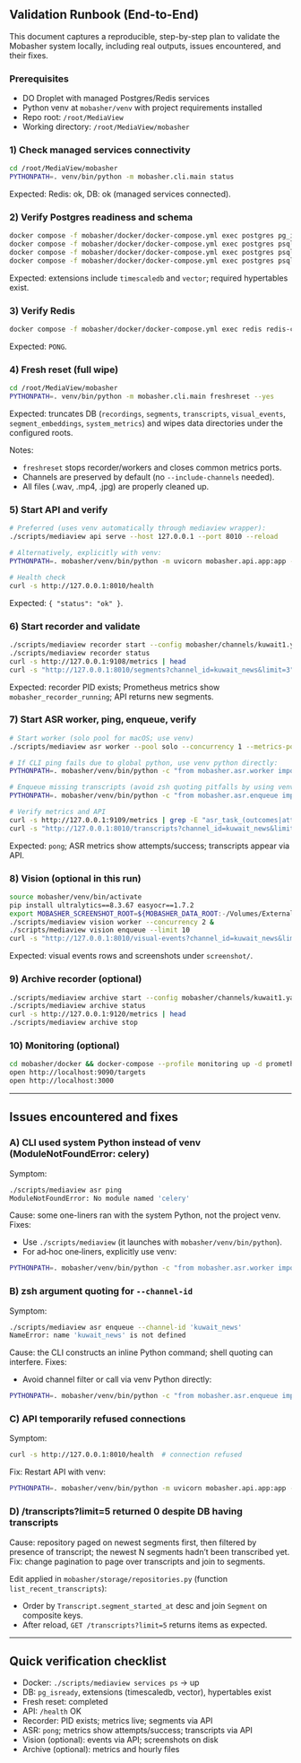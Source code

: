 ## Validation Runbook (End-to-End)

This document captures a reproducible, step-by-step plan to validate the Mobasher system locally, including real outputs, issues encountered, and their fixes.

### Prerequisites
- DO Droplet with managed Postgres/Redis services
- Python venv at `mobasher/venv` with project requirements installed
- Repo root: `/root/MediaView`
- Working directory: `/root/MediaView/mobasher`

### 1) Check managed services connectivity
```bash
cd /root/MediaView/mobasher
PYTHONPATH=. venv/bin/python -m mobasher.cli.main status
```
Expected: Redis: ok, DB: ok (managed services connected).

### 2) Verify Postgres readiness and schema
```bash
docker compose -f mobasher/docker/docker-compose.yml exec postgres pg_isready -U mobasher -d mobasher
docker compose -f mobasher/docker/docker-compose.yml exec postgres psql -U mobasher -d mobasher -c "select now();"
docker compose -f mobasher/docker/docker-compose.yml exec postgres psql -U mobasher -d mobasher -c "select extname from pg_extension where extname in ('timescaledb','vector');"
docker compose -f mobasher/docker/docker-compose.yml exec postgres psql -U mobasher -d mobasher -c "select hypertable_name from timescaledb_information.hypertables where hypertable_name in ('recordings','segments','visual_events','system_metrics');"
```
Expected: extensions include `timescaledb` and `vector`; required hypertables exist.

### 3) Verify Redis
```bash
docker compose -f mobasher/docker/docker-compose.yml exec redis redis-cli PING
```
Expected: `PONG`.

### 4) Fresh reset (full wipe)
```bash
cd /root/MediaView/mobasher
PYTHONPATH=. venv/bin/python -m mobasher.cli.main freshreset --yes
```
Expected: truncates DB (`recordings`, `segments`, `transcripts`, `visual_events`, `segment_embeddings`, `system_metrics`) and wipes data directories under the configured roots.

Notes:
- `freshreset` stops recorder/workers and closes common metrics ports.
- Channels are preserved by default (no `--include-channels` needed).
- All files (.wav, .mp4, .jpg) are properly cleaned up.

### 5) Start API and verify
```bash
# Preferred (uses venv automatically through mediaview wrapper):
./scripts/mediaview api serve --host 127.0.0.1 --port 8010 --reload

# Alternatively, explicitly with venv:
PYTHONPATH=. mobasher/venv/bin/python -m uvicorn mobasher.api.app:app --host 127.0.0.1 --port 8010 --reload

# Health check
curl -s http://127.0.0.1:8010/health
```
Expected: `{ "status": "ok" }`.

### 6) Start recorder and validate
```bash
./scripts/mediaview recorder start --config mobasher/channels/kuwait1.yaml --heartbeat 15 --metrics-port 9108 --daemon
./scripts/mediaview recorder status
curl -s http://127.0.0.1:9108/metrics | head
curl -s "http://127.0.0.1:8010/segments?channel_id=kuwait_news&limit=3" | jq '.items | length'
```
Expected: recorder PID exists; Prometheus metrics show `mobasher_recorder_running`; API returns new segments.

### 7) Start ASR worker, ping, enqueue, verify
```bash
# Start worker (solo pool for macOS; use venv)
./scripts/mediaview asr worker --pool solo --concurrency 1 --metrics-port 9109 &

# If CLI ping fails due to global python, use venv python directly:
PYTHONPATH=. mobasher/venv/bin/python -c "from mobasher.asr.worker import ping; print(ping.delay().get(timeout=10))"

# Enqueue missing transcripts (avoid zsh quoting pitfalls by using venv python):
PYTHONPATH=. mobasher/venv/bin/python -c "from mobasher.asr.enqueue import enqueue_missing; print(enqueue_missing('kuwait_news', None, 10))"

# Verify metrics and API
curl -s http://127.0.0.1:9109/metrics | grep -E "asr_task_(outcomes|attempts|duration)_" | cat
curl -s "http://127.0.0.1:8010/transcripts?channel_id=kuwait_news&limit=100" | jq '.items | length'
```
Expected: `pong`; ASR metrics show attempts/success; transcripts appear via API.

### 8) Vision (optional in this run)
```bash
source mobasher/venv/bin/activate
pip install ultralytics==8.3.67 easyocr==1.7.2
export MOBASHER_SCREENSHOT_ROOT=${MOBASHER_DATA_ROOT:-/Volumes/ExternalDB/Media-View-Data/data}/screenshot
./scripts/mediaview vision worker --concurrency 2 &
./scripts/mediaview vision enqueue --limit 10
curl -s "http://127.0.0.1:8010/visual-events?channel_id=kuwait_news&limit=5" | jq '.items | length'
```
Expected: visual events rows and screenshots under `screenshot/`.

### 9) Archive recorder (optional)
```bash
./scripts/mediaview archive start --config mobasher/channels/kuwait1.yaml --mode copy --metrics-port 9120 --daemon
./scripts/mediaview archive status
curl -s http://127.0.0.1:9120/metrics | head
./scripts/mediaview archive stop
```

### 10) Monitoring (optional)
```bash
cd mobasher/docker && docker-compose --profile monitoring up -d prometheus grafana
open http://localhost:9090/targets
open http://localhost:3000
```

---

## Issues encountered and fixes

### A) CLI used system Python instead of venv (ModuleNotFoundError: celery)
Symptom:
```bash
./scripts/mediaview asr ping
ModuleNotFoundError: No module named 'celery'
```
Cause: some one-liners ran with the system Python, not the project venv.
Fixes:
- Use `./scripts/mediaview` (it launches with `mobasher/venv/bin/python`).
- For ad‑hoc one‑liners, explicitly use venv:
```bash
PYTHONPATH=. mobasher/venv/bin/python -c "from mobasher.asr.worker import ping; print(ping.delay().get(timeout=10))"
```

### B) zsh argument quoting for `--channel-id`
Symptom:
```bash
./scripts/mediaview asr enqueue --channel-id 'kuwait_news'
NameError: name 'kuwait_news' is not defined
```
Cause: the CLI constructs an inline Python command; shell quoting can interfere.
Fixes:
- Avoid channel filter or call via venv Python directly:
```bash
PYTHONPATH=. mobasher/venv/bin/python -c "from mobasher.asr.enqueue import enqueue_missing; print(enqueue_missing('kuwait_news', None, 10))"
```

### C) API temporarily refused connections
Symptom:
```bash
curl -s http://127.0.0.1:8010/health  # connection refused
```
Fix:
Restart API with venv:
```bash
PYTHONPATH=. mobasher/venv/bin/python -m uvicorn mobasher.api.app:app --host 127.0.0.1 --port 8010 --reload &
```

### D) /transcripts?limit=5 returned 0 despite DB having transcripts
Cause: repository paged on newest segments first, then filtered by presence of transcript; the newest N segments hadn’t been transcribed yet.
Fix: change pagination to page over transcripts and join to segments.

Edit applied in `mobasher/storage/repositories.py` (function `list_recent_transcripts`):
- Order by `Transcript.segment_started_at` desc and join `Segment` on composite keys.
- After reload, `GET /transcripts?limit=5` returns items as expected.

---

## Quick verification checklist
- Docker: `./scripts/mediaview services ps` → up
- DB: `pg_isready`, extensions (timescaledb, vector), hypertables exist
- Fresh reset: completed
- API: `/health` OK
- Recorder: PID exists; metrics live; segments via API
- ASR: `pong`; metrics show attempts/success; transcripts via API
- Vision (optional): events via API; screenshots on disk
- Archive (optional): metrics and hourly files


